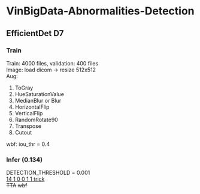 # VinBigData-Abnormalities-Detection
## EfficientDet D7
### Train
Train: 4000 files, validation: 400 files </br>
Image: load dicom -> resize 512x512 </br>
Aug: 
1. ToGray
2. HueSaturationValue
3. MedianBlur or Blur
4. HorizontalFlip
5. VerticalFlip
6. RandomRotate90
7. Transpose
8. Cutout

wbf: iou_thr = 0.4
### Infer (0.134)
DETECTION_THRESHOLD = 0.001 </br>
[14 1 0 0 1 1 trick](https://www.kaggle.com/c/vinbigdata-chest-xray-abnormalities-detection/discussion/211971) </br>
~~TTA~~
~~wbf~~
